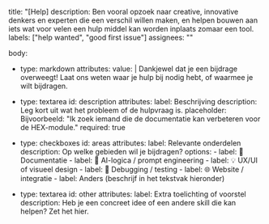 title: "[Help] 
description: Ben vooral opzoek naar creative, innovative denkers en experten die een verschil willen maken, en helpen bouwen aan iets wat voor velen een hulp middel kan worden inplaats zomaar een tool.
labels: ["help wanted", "good first issue"]
assignees: ""

body:
  - type: markdown
    attributes:
      value: |
        Dankjewel dat je een bijdrage overweegt! Laat ons weten waar je hulp bij nodig hebt, of waarmee je wilt bijdragen.

  - type: textarea
    id: description
    attributes:
      label: Beschrijving
      description: Leg kort uit wat het probleem of de hulpvraag is.
      placeholder: Bijvoorbeeld: "Ik zoek iemand die de documentatie kan verbeteren voor de HEX-module."
      required: true

  - type: checkboxes
    id: areas
    attributes:
      label: Relevante onderdelen
      description: Op welke gebieden wil je bijdragen?
      options:
        - label: 📘 Documentatie
        - label: 🧠 AI-logica / prompt engineering
        - label: 💡 UX/UI of visueel design
        - label: 🔧 Debugging / testing
        - label: 🌐 Website / integratie
        - label: Anders (beschrijf in het tekstvak hieronder)

  - type: textarea
    id: other
    attributes:
      label: Extra toelichting of voorstel
      description: Heb je een concreet idee of een andere skill die kan helpen? Zet het hier.
